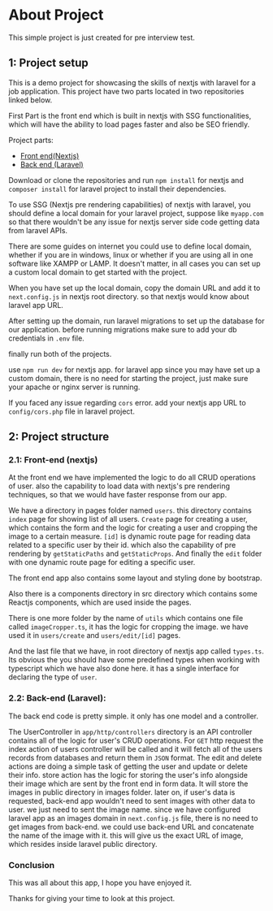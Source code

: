 # About Project

This simple project is just created for pre interview test.

## 1: Project setup

This is a demo project for showcasing the skills of nextjs with laravel for a job application. This project have two parts located in two repositories linked below.

First Part is the front end which is built in nextjs with SSG functionalities, which will have the ability to load pages faster and also be SEO friendly.

Project parts:

-   [Front end(Nextjs)](test)
-   [Back end (Laravel)](https://laravel.com/docs/container)

Download or clone the repositories and run `npm install` for nextjs and `composer install` for laravel project to install their dependencies.

To use SSG (Nextjs pre rendering capabilities) of nextjs with laravel, you should define a local domain for your laravel project, suppose like `myapp.com` so that there wouldn't be any issue for nextjs server side code getting data from laravel APIs.

There are some guides on internet you could use to define local domain, whether if you are in windows, linux or whether if you are using all in one software like XAMPP or LAMP. It doesn't matter, in all cases you can set up a custom local domain to get started with the project.

When you have set up the local domain, copy the domain URL and add it to `next.config.js` in nextjs root directory. so that nextjs would know about laravel app URL.

After setting up the domain, run laravel migrations to set up the database for our application. before running migrations make sure to add your db credentials in `.env` file.

finally run both of the projects.

use `npm run dev` for nextjs app. for laravel app since you may have set up a custom domain, there is no need for starting the project, just make sure your apache or nginx server is running.

If you faced any issue regarding `cors` error. add your nextjs app URL to `config/cors.php` file in laravel project.

## 2: Project structure

### **2.1: Front-end (nextjs)**

At the front end we have implemented the logic to do all CRUD operations of user. also the capability to load data with nextjs's pre rendering techniques, so that we would have faster response from our app.

We have a directory in pages folder named `users`. this directory contains `index` page for showing list of all users. `Create` page for creating a user, which contains the form and the logic for creating a user and cropping the image to a certain measure. `[id]` is dynamic route page for reading data related to a specific user by their id. which also the capability of pre rendering by `getStaticPaths` and `getStaticProps`.
And finally the `edit` folder with one dynamic route page for editing a specific user.

The front end app also contains some layout and styling done by bootstrap.

Also there is a components directory in src directory which contains some Reactjs components, which are used inside the pages.

There is one more folder by the name of `utils` which contains one file called `imageCropper.ts`, it has the logic for cropping the image. we have used it in `users/create` and `users/edit/[id]` pages.

And the last file that we have, in root directory of nextjs app called `types.ts`.
Its obvious the you should have some predefined types when working with typescript which we have also done here. it has a single interface for declaring the type of `user`.

### **2.2: Back-end (Laravel):**

The back end code is pretty simple. it only has one model and a controller.

The UserController in `app/http/controllers` directory is an API controller contains all of the logic for user's CRUD operations. For `GET` http request the index action of users controller will be called and it will fetch all of the users records from databases and return them in `JSON` format. The edit and delete actions are doing a simple task of getting the user and update or delete their info.
store action has the logic for storing the user's info alongside their image which are sent by the front end in form data. It will store the images in public directory in images folder. later on, if user's data is requested, back-end app wouldn't need to sent images with other data to user. we just need to sent the image name. since we have configured laravel app as an images domain in `next.config.js` file, there is no need to get images from back-end. we could use back-end URL and concatenate the name of the image with it. this will give us the exact URL of image, which resides inside laravel public directory.

### Conclusion

This was all about this app, I hope you have enjoyed it.

Thanks for giving your time to look at this project.
